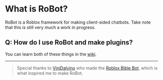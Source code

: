 # What is RoBot?
RoBot is a Roblox framework for making client-sided chatbots. Take note that this is still very much a work in progress.

## Q: How do I use RoBot and make plugins?
You can learn both of these things in the [wiki](https://github.com/Supercolbat/RoBot/wiki).

---
> Special thanks to [ViniDalvino](https://github.com/ViniDalvino) who made the [Roblox Bible Bot](https://github.com/ViniDalvino/roblox-bible-bot/), which is what inspired me to make RoBot.
